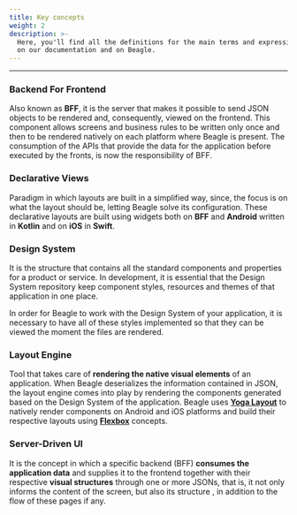 ```yaml
---
title: Key concepts
weight: 2
description: >-
  Here, you'll find all the definitions for the main terms and expressions used
  on our documentation and on Beagle.
---
```


---

### **Backend For Frontend**

Also known as **BFF**, it is the server that makes it possible to send JSON objects to be rendered and, consequently, viewed on the frontend. This component allows screens and business rules to be written only once and then to be rendered natively on each platform where Beagle is present. The consumption of the APIs that provide the data for the application before executed by the fronts, is now the responsibility of BFF.

### **Declarative Views**

Paradigm in which layouts are built in a simplified way, since, the focus is on what the layout should be, letting Beagle solve its configuration. These declarative layouts are built using widgets both on **BFF** and **Android** written in **Kotlin** and on **iOS** in **Swift**.

### **Design System**

It is the structure that contains all the standard components and properties for a product or service. In development, it is essential that the Design System repository keep component styles, resources and themes of that application in one place.

In order for Beagle to work with the Design System of your application, it is necessary to have all of these styles implemented so that they can be viewed the moment the files are rendered.

### **Layout Engine**

Tool that takes care of **rendering the native visual elements** of an application. When Beagle deserializes the information contained in JSON, the layout engine comes into play by rendering the components generated based on the Design System of the application. Beagle uses [**Yoga Layout**](https://www.yogalayout.com) to natively render components on Android and iOS platforms and build their respective layouts using [**Flexbox**](/home/resources/components-positioning/) concepts.

### **Server-Driven UI**

It is the concept in which a specific backend \(BFF\) **consumes the application data** and supplies it to the frontend together with their respective **visual structures** through one or more JSONs, that is, it not only informs the content of the screen, but also its structure , in addition to the flow of these pages if any.
